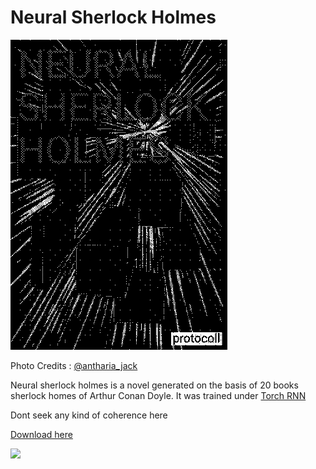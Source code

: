 # Neural Sherlock Holmes
![](Pasted%20image%2020220307195822.png)

Photo Credits : [@antharia_jack](https://www.instagram.com/antharia.jack/)

Neural sherlock holmes is a novel generated on the basis of 20 books sherlock homes of Arthur Conan Doyle. It was trained under [Torch RNN](https://github.com/jcjohnson/torch-rnn)

Dont seek any kind of coherence here

[Download here](https://protocoll.itch.io/neural-sherlock-holmes)

![](IMG_20220408_112158.jpg)